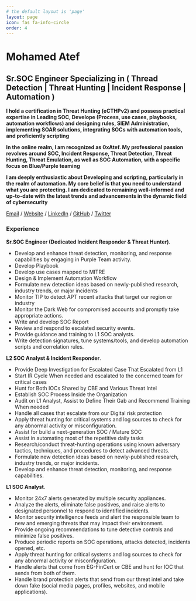 ```yaml
---
# the default layout is 'page'
layout: page
icon: fas fa-info-circle
order: 4
---
```


# Mohamed Atef

## Sr.SOC Engineer Specializing in ( Thread Detection | Threat Hunting | Incident Response | Automation )


**I hold a certification in Threat Hunting (eCTHPv2) and possess practical expertise in Leading SOC, Develope (Process, use cases, playbooks, automation workflows) and designing rules, SIEM Administration, implementing SOAR solutions, integrating SOCs with automation tools, and proficiently scripting**

**In the online realm, I am recognized as 0xAtef. My professional passion revolves around SOC, Incident Response, Threat Detection, Threat Hunting, Threat Emulation, as well as SOC Automation, with a specific focus on Blue/Purple teaming**

**I am deeply enthusiastic about Developing and scripting, particularly in the realm of automation. My core belief is that you need to understand what you are protecting. I am dedicated to remaining well-informed and up-to-date with the latest trends and advancements in the dynamic field of cybersecurity**

[Email](mailto:mohamedatef2970@gmail.com) / [Website](https://0xatef.github.io/0xAtef-CV/) / [LinkedIn](https://www.linkedin.com/in/0xAtef/) / [GitHub](https://github.com/0xAtef/) / [Twitter](https://twitter.com/0xAtef/)

### Experience

**Sr.SOC Engineer (Dedicated Incident Responder & Threat Hunter)**.

- Develop and enhance threat detection, monitoring, and response capabilities by engaging in Purple Team activity.
- Develop Playbook
- Develop use cases mapped to MITRE
- Design & Implement Automation Workflow
- Formulate new detection ideas based on newly-published research, industry trends, or major incidents
- Monitor TIP to detect APT recent attacks that target our region or industry
- Monitor the Dark Web for compromised accounts and promptly take appropriate actions.
- Write and develop SOC Report
- Review and respond to escalated security events.
- Provide guidance and training to L1 SOC analysts.
- Write detection signatures, tune systems/tools, and develop automation scripts and correlation rules.

**L2 SOC Analyst & Incident Responder**.

- Provide Deep Investigation for Escalated Case That Escalated from L1
- Start IR Cycle When needed and escalated to the concerned team for critical cases
- Hunt for Both IOCs Shared by CBE and Various Threat Intel
- Establish SOC Process Inside the Organization
- Audit on L1 Analyst, Assist to Define Their Gab and Recommend Training When needed
- Handle all cases that escalate from our Digital risk protection
- Apply threat hunting for critical systems and log sources to check for any abnormal activity or misconfiguration.
- Assist for build a next-generation SOC / Mature SOC
- Assist in automating most of the repetitive daily tasks
- Research/conduct threat-hunting operations using known adversary tactics, techniques, and procedures to detect advanced threats.
- Formulate new detection ideas based on newly-published research, industry trends, or major incidents.
- Develop and enhance threat detection, monitoring, and response capabilities.

**L1 SOC Analyst**.

- Monitor 24x7 alerts generated by multiple security appliances.
- Analyze the alerts, eliminate false positives, and raise alerts to designated personnel to respond to identified incidents.
- Monitor security intelligence feeds and alert the responsible team to new and emerging threats that may impact their environment.
- Provide ongoing recommendations to tune detective controls and minimize false positives.
- Produce periodic reports on SOC operations, attacks detected, incidents opened, etc.
- Apply threat hunting for critical systems and log sources to check for any abnormal activity or misconfiguration.
- Handle alerts that come from EG-FinCert or CBE and hunt for IOC that sends from both of them.
- Handle brand protection alerts that send from our threat intel and take down fake (social media pages, profiles, websites, and mobile applications).
